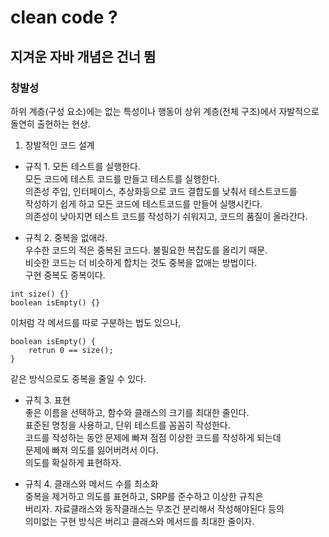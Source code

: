 # clean code ?
## 지겨운 자바 개념은 건너 뜀

### 창발성

하위 계층(구성 요소)에는 없는 특성이나 행동이 상위 계층(전체 구조)에서 자발적으로 돌연히 출현하는 현상.  

1. 창발적인 코드 설계

- 규칙 1. 모든 테스트를 실행한다.  
모든 코드에 테스트 코드를 만들고 테스트를 실행한다.  
의존성 주입, 인터페이스, 추상화등으로 코드 결합도를 낮춰서 테스트코드를  
작성하기 쉽게 하고 모든 코드에 테스트코드를 만들어 실행시킨다.  
의존성이 낮아지면 테스트 코드를 작성하기 쉬워지고, 코드의 품질이 올라간다.
  

- 규칙 2. 중복을 없애라.  
우수한 코드의 적은 중복된 코드다. 불필요한 복잡도를 올리기 때문.  
비슷한 코드는 더 비슷하게 합치는 것도 중복을 없애는 방법이다.  
구현 중복도 중복이다.
```
int size() {}
boolean isEmpty() {}
```
이처럼 각 메서드를 따로 구분하는 법도 있으나,  

```
boolean isEmpty() {
    retrun 0 == size();
}
```
같은 방식으로도 중복을 줄일 수 있다.  

- 규칙 3. 표현  
좋은 이름을 선택하고, 함수와 클래스의 크기를 최대한 줄인다.  
표준된 명칭을 사용하고, 단위 테스트를 꼼꼼히 작성한다.  
코드를 작성하는 동안 문제에 빠져 점점 이상한 코드를 작성하게 되는데  
문제에 빠져 의도를 잃어버려서 이다.  
의도를 확실하게 표현하자.  


- 규칙 4. 클래스와 메서드 수를 최소화  
중복을 제거하고 의도를 표현하고, SRP를 준수하고 이상한 규칙은  
버리자. 자료클래스와 동작클래스는 무조건 분리해서 작성해야된다 등의  
의미없는 구현 방식은 버리고 클래스와 메서드를 최대한 줄이자.  

